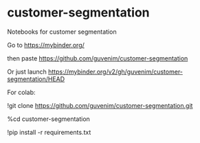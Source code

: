 # customer-segmentation
Notebooks for customer segmentation

Go to
https://mybinder.org/

then paste 
https://github.com/guvenim/customer-segmentation

Or just launch
https://mybinder.org/v2/gh/guvenim/customer-segmentation/HEAD


For colab:

!git clone https://github.com/guvenim/customer-segmentation.git

%cd customer-segmentation

!pip install -r requirements.txt
